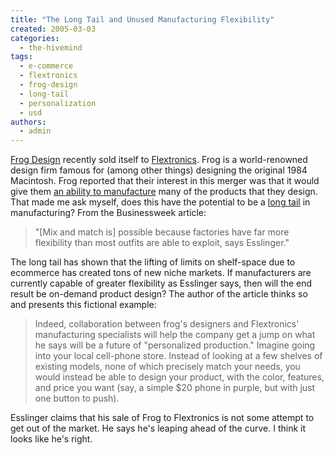 ```yaml
---
title: "The Long Tail and Unused Manufacturing Flexibility"
created: 2005-03-03
categories: 
  - the-hivemind
tags: 
  - e-commerce
  - flextronics
  - frog-design
  - long-tail
  - personalization
  - usd
authors: 
  - admin
---
```


[Frog Design](http://www.frogdesign.com) recently sold itself to [Flextronics](http://www.flextronics.com/). Frog is a world-renowned design firm famous for (among other things) designing the original 1984 Macintosh. Frog reported that their interest in this merger was that it would give them [an ability to manufacture](http://yahoo.businessweek.com/bwdaily/dnflash/aug2004/nf20040813_8513_db016.htm) many of the products that they design. That made me ask myself, does this have the potential to be a [long tail](http://www.wired.com/wired/archive/12.10/tail.html) in manufacturing? From the Businessweek article:

> "\[Mix and match is\] possible because factories have far more flexibility than most outfits are able to exploit, says Esslinger."

The long tail has shown that the lifting of limits on shelf-space due to ecommerce has created tons of new niche markets. If manufacturers are currently capable of greater flexibility as Esslinger says, then will the end result be on-demand product design? The author of the article thinks so and presents this fictional example:

> Indeed, collaboration between frog's designers and Flextronics' manufacturing specialists will help the company get a jump on what he says will be a future of "personalized production." Imagine going into your local cell-phone store. Instead of looking at a few shelves of existing models, none of which precisely match your needs, you would instead be able to design your product, with the color, features, and price you want (say, a simple $20 phone in purple, but with just one button to push).

Esslinger claims that his sale of Frog to Flextronics is not some attempt to get out of the market. He says he's leaping ahead of the curve. I think it looks like he's right.
